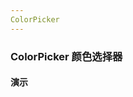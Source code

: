 ```yaml
---
ColorPicker
---
```


### ColorPicker 颜色选择器

#### 演示

<preview path="./demos/color-picker/color-picker-demo1.vue" title="使用方式：" description="使用v-model绑定色值，目前只支持HEX格式颜色"></preview>

